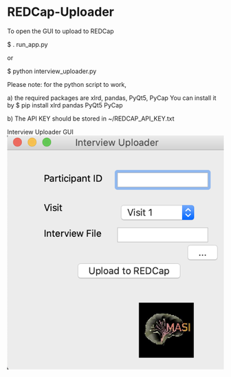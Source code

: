 # REDCap-Uploader

To open the GUI to upload to REDCap

$ . run_app.py

or

$ python interview_uploader.py

Please note: for the python script to work, 

a) the required packages are xlrd, pandas, PyQt5, PyCap
You can install it by 
$ pip install xlrd pandas PyQt5 PyCap 

b) The API KEY should be stored in ~/REDCAP_API_KEY.txt

Interview Uploader GUI 
![](/images/Uploader%20GUI.png)
